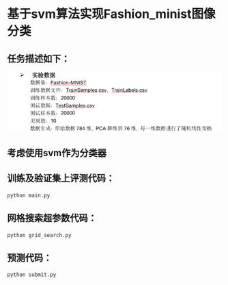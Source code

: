 # 基于svm算法实现Fashion_minist图像分类

## 任务描述如下：


![](task.png)


## 考虑使用svm作为分类器


## 训练及验证集上评测代码：
```
python main.py
```

## 网格搜索超参数代码：
```
python grid_search.py
```

## 预测代码：
```
python submit.py
```

